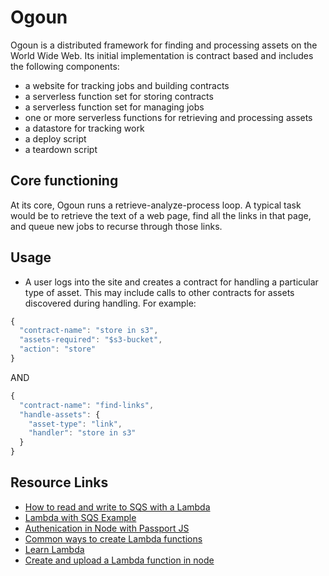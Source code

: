 # Ogoun

Ogoun is a distributed framework for finding and processing assets on the World Wide Web. Its initial implementation is contract based and includes the following components:

* a website for tracking jobs and building contracts
* a serverless function set for storing contracts
* a serverless function set for managing jobs
* one or more serverless functions for retrieving and processing assets
* a datastore for tracking work
* a deploy script
* a teardown script

## Core functioning

At its core, Ogoun runs a retrieve-analyze-process loop. A typical task would be to retrieve the text of a web page, find all the links in that page, and queue new jobs to recurse through those links.

## Usage

* A user logs into the site and creates a contract for handling a particular type of asset. This may include calls to other contracts for assets discovered during handling. For example:

```javascript
{
  "contract-name": "store in s3",
  "assets-required": "$s3-bucket",
  "action": "store"
}
```

AND

```javascript
{
  "contract-name": "find-links",
  "handle-assets": {
    "asset-type": "link",
	"handler": "store in s3"
  }
}
```

## Resource Links

* [How to read and write to SQS with a Lambda](http://blog.epsagon.com/how-to-setup-aws-lambda-with-sqs-everything-you-should-know)
* [Lambda with SQS Example](https://docs.aws.amazon.com/lambda/latest/dg/with-sqs-example.html)
* [Authenication in Node with Passport JS](https://medium.freecodecamp.org/learn-how-to-handle-authentication-with-node-using-passport-js-4a56ed18e81e)
* [Common ways to create Lambda functions](https://medium.freecodecamp.org/aws-lambda-offering-developers-ultimate-flexibility-d8939ff4220)
* [Learn Lambda](https://github.com/dwyl/learn-aws-lambda#hello-world-example-api-gateway)
* [Create and upload a Lambda function in node](http://dev.splunk.com/view/event-collector/SP-CAAAE6Z)
